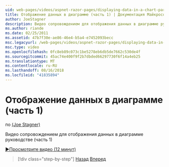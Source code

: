 ```yaml
---
uid: web-pages/videos/aspnet-razor-pages/displaying-data-in-a-chart-part-1
title: Отображение данных в диаграмме (часть 1) | Документация Майкрософт
author: JoeStagner
description: Видео сопровождением для отображения данных в диаграмме руководстве (часть 1)
ms.author: riande
ms.date: 02/25/2011
ms.assetid: 47b7f30e-ae86-46e4-b5a4-e7452093becc
msc.legacyurl: /web-pages/videos/aspnet-razor-pages/displaying-data-in-a-chart-part-1
msc.type: video
ms.openlocfilehash: 0fc8eb89c073c1be5278eb6db5de7662c530de4f
ms.sourcegitcommit: 45ac74e400f9f2b7dbded66297730f6f14a4eb25
ms.translationtype: MT
ms.contentlocale: ru-RU
ms.lasthandoff: 08/16/2018
ms.locfileid: "41835894"
---
```

<a name="displaying-data-in-a-chart-part-1"></a>Отображение данных в диаграмме (часть 1)
====================
по [(Joe Stagner)](https://github.com/JoeStagner)

Видео сопровождением для отображения данных в диаграмме руководстве (часть 1)

[&#9654;Просмотрите видео (12 минут)](https://channel9.msdn.com/Blogs/ASP-NET-Site-Videos/displaying-data-in-a-chart-part-1)

> [!div class="step-by-step"]
> [Назад](displaying-data-in-a-grid.md)
> [Вперед](displaying-data-in-a-chart-part-2.md)
